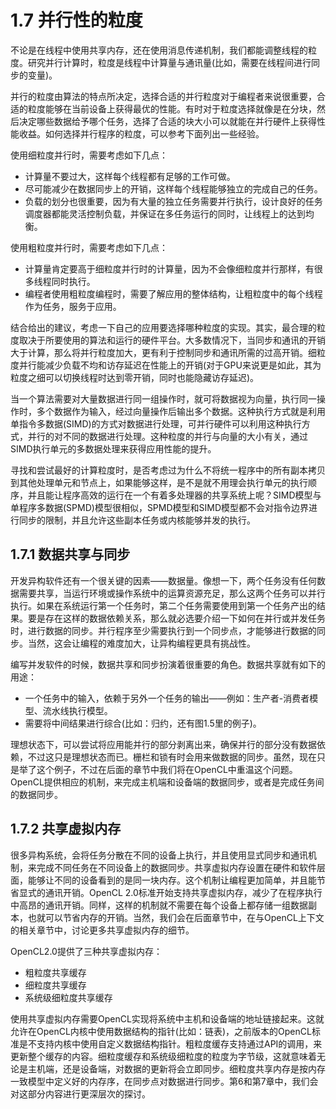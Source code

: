 # 1.7 并行性的粒度

不论是在线程中使用共享内存，还在使用消息传递机制，我们都能调整线程的粒度。研究并行计算时，粒度是线程中计算量与通讯量(比如，需要在线程间进行同步的变量)。

并行的粒度由算法的特点所决定，选择合适的并行粒度对于编程者来说很重要，合适的粒度能够在当前设备上获得最优的性能。有时对于粒度选择就像是在分块，然后决定哪些数据给予哪个任务，选择了合适的块大小可以就能在并行硬件上获得性能收益。如何选择并行程序的粒度，可以参考下面列出一些经验。

使用细粒度并行时，需要考虑如下几点：

- 计算量不要过大，这样每个线程都有足够的工作可做。
- 尽可能减少在数据同步上的开销，这样每个线程能够独立的完成自己的任务。
- 负载的划分也很重要，因为有大量的独立任务需要并行执行，设计良好的任务调度器都能灵活控制负载，并保证在多任务运行的同时，让线程上的达到均衡。

使用粗粒度并行时，需要考虑如下几点：

- 计算量肯定要高于细粒度并行时的计算量，因为不会像细粒度并行那样，有很多线程同时执行。
- 编程者使用粗粒度编程时，需要了解应用的整体结构，让粗粒度中的每个线程作为任务，服务于应用。

结合给出的建议，考虑一下自己的应用要选择哪种粒度的实现。其实，最合理的粒度取决于所要使用的算法和运行的硬件平台。大多数情况下，当同步和通讯的开销大于计算，那么将并行粒度加大，更有利于控制同步和通讯所需的过高开销。细粒度并行能减少负载不均和访存延迟在性能上的开销(对于GPU来说更是如此，其为粒度之细可以切换线程时达到零开销，同时也能隐藏访存延迟)。

当一个算法需要对大量数据进行同一组操作时，就可将数据视为向量，执行同一操作时，多个数据作为输入，经过向量操作后输出多个数据。这种执行方式就是利用单指令多数据(SIMD)的方式对数据进行处理，可并行硬件可以利用这种执行方式，并行的对不同的数据进行处理。这种粒度的并行与向量的大小有关，通过SIMD执行单元的多数据处理来获得应用性能的提升。

寻找和尝试最好的计算粒度时，是否考虑过为什么不将统一程序中的所有副本拷贝到其他处理单元和节点上，如果能够这样，是不是就不用理会执行单元的执行顺序，并且能让程序高效的运行在一个有着多处理器的共享系统上呢？SIMD模型与单程序多数据(SPMD)模型很相似，SPMD模型和SIMD模型都不会对指令边界进行同步的限制，并且允许这些副本任务或内核能够并发的执行。

## 1.7.1 数据共享与同步

开发异构软件还有一个很关键的因素——数据量。像想一下，两个任务没有任何数据需要共享，当运行环境或操作系统中的运算资源充足，那么这两个任务可以并行执行。如果在系统运行第一个任务时，第二个任务需要使用到第一个任务产出的结果。要是存在这样的数据依赖关系，那么就必选要介绍一下如何在并行或并发任务时，进行数据的同步。并行程序至少需要执行到一个同步点，才能够进行数据的同步。当然，这会让编程的难度加大，让异构编程更具有挑战性。

编写并发软件的时候，数据共享和同步扮演着很重要的角色。数据共享就有如下的用途：

- 一个任务中的输入，依赖于另外一个任务的输出——例如：生产者-消费者模型、流水线执行模型。
- 需要将中间结果进行综合(比如：归约，还有图1.5里的例子)。

理想状态下，可以尝试将应用能并行的部分剥离出来，确保并行的部分没有数据依赖，不过这只是理想状态而已。栅栏和锁有时会用来做数据的同步。虽然，现在只是举了这个例子，不过在后面的章节中我们将在OpenCL中重温这个问题。OpenCL提供相应的机制，来完成主机端和设备端的数据同步，或者是完成任务间的数据同步。

## 1.7.2 共享虚拟内存

很多异构系统，会将任务分散在不同的设备上执行，并且使用显式同步和通讯机制，来完成不同任务在不同设备上的数据同步。共享虚拟内存设置在硬件和软件层面，能够让不同的设备看到的是同一块内存。这个机制让编程更加简单，并且能节省显式的通讯开销。OpenCL 2.0标准开始支持共享虚拟内存，减少了在程序执行中高昂的通讯开销。同样，这样的机制就不需要在每个设备上都存储一组数据副本，也就可以节省内存的开销。当然，我们会在后面章节中，在与OpenCL上下文的相关章节中，讨论更多共享虚拟内存的细节。

OpenCL2.0提供了三种共享虚拟内存：

- 粗粒度共享缓存
- 细粒度共享缓存
- 系统级细粒度共享缓存

使用共享虚拟内存需要OpenCL实现将系统中主机和设备端的地址链接起来。这就允许在OpenCL内核中使用数据结构的指针(比如：链表)，之前版本的OpenCL标准是不支持内核中使用自定义数据结构指针。粗粒度缓存支持通过API的调用，来更新整个缓存的内容。细粒度缓存和系统级细粒度的粒度为字节级，这就意味着无论是主机端，还是设备端，对数据的更新将会立即同步。细粒度共享内存是按内存一致模型中定义好的内存序，在同步点对数据进行同步。第6和第7章中，我们会对这部分内容进行更深层次的探讨。





